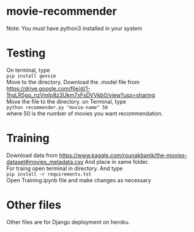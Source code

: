 # movie-recommender  
Note: You must have python3 installed in your system  
# Testing
On terminal, type  
`pip install gensim`  
Move to the directory. Download the .model file from https://drive.google.com/file/d/1-1hgLR5go_nzVmIp8z3Ukm7xFsDVVkb0/view?usp=sharing  
Move the file to the directory.
on Terminal, type  
`python recommender.py "movie-name" 50`  
where 50 is the number of movies you want recommendation.  
# Training
Download data from https://www.kaggle.com/rounakbanik/the-movies-dataset#movies_metadata.csv
And place in same folder.  
For traing open terminal in directory. And type  
`pip install -r requirements.txt`  
Open Training.ipynb file and make changes as necessary

# Other files
Other files are for Django deployment on heroku.
